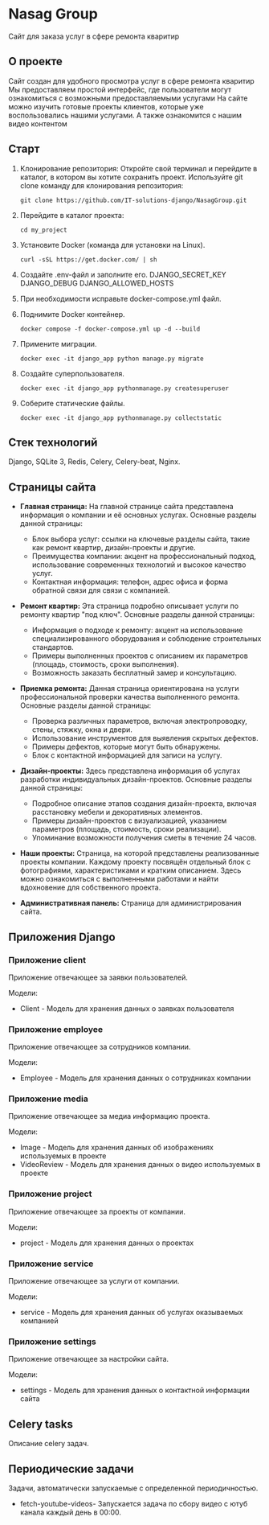 # Nasag Group 

Сайт для заказа услуг в сфере ремонта кваритир


## О проекте

Сайт создан для удобного просмотра услуг в сфере ремонта кваритир 
Мы предоставляем простой интерфейс, где пользователи могут ознакомиться с возможными предоставляемыми услугами 
На сайте можно изучить готовые проекты клиентов, которые уже воспользовались нашими услугами. 
А также ознакомится с нашим видео контентом

## Старт

1. Клонирование репозитория: Откройте свой терминал и перейдите в каталог, в котором вы хотите сохранить проект. Используйте git clone команду для клонирования репозитория:

    ```git clone https://github.com/IT-solutions-django/NasagGroup.git```

2. Перейдите в каталог проекта:

    ```cd my_project```

3. Установите Docker (команда для установки на Linux).

    ```curl -sSL https://get.docker.com/ | sh```

4. Создайте .env-файл и заполните его.
DJANGO_SECRET_KEY
DJANGO_DEBUG
DJANGO_ALLOWED_HOSTS

5. При необходимости исправьте docker-compose.yml файл.

6. Поднимите Docker контейнер.

    ```docker compose -f docker-compose.yml up -d --build```

7. Примените миграции.

    ```docker exec -it django_app python manage.py migrate```

8. Создайте суперпользователя.
    
    ```docker exec -it django_app pythonmanage.py createsuperuser```

9. Соберите статические файлы.
    
    ```docker exec -it django_app pythonmanage.py collectstatic```


## Стек технологий 

Django, SQLite 3, Redis, Celery, Celery-beat, Nginx.


## Страницы сайта

- **Главная страница:** На главной странице сайта представлена информация о компании и её основных услугах.
Основные разделы данной страницы:
  - Блок выбора услуг: ссылки на ключевые разделы сайта, такие как ремонт квартир, дизайн-проекты и другие.
  - Преимущества компании: акцент на профессиональный подход, использование современных технологий и высокое качество услуг.
  - Контактная информация: телефон, адрес офиса и форма обратной связи для связи с компанией.

- **Ремонт квартир:** Эта страница подробно описывает услуги по ремонту квартир "под ключ".
Основные разделы данной страницы:
  - Информация о подходе к ремонту: акцент на использование специализированного оборудования и соблюдение строительных стандартов.
  - Примеры выполненных проектов с описанием их параметров (площадь, стоимость, сроки выполнения).
  - Возможность заказать бесплатный замер и консультацию.

- **Приемка ремонта:** Данная страница ориентирована на услуги профессиональной проверки качества выполненного ремонта.
Основные разделы данной страницы:
  - Проверка различных параметров, включая электропроводку, стены, стяжку, окна и двери.
  - Использование инструментов для выявления скрытых дефектов.
  - Примеры дефектов, которые могут быть обнаружены.
  - Блок с контактной информацией для записи на услугу.

- **Дизайн-проекты:** Здесь представлена информация об услугах разработки индивидуальных дизайн-проектов.
Основные разделы данной страницы:
  - Подробное описание этапов создания дизайн-проекта, включая расстановку мебели и декоративных элементов.
  - Примеры дизайн-проектов с визуализацией, указанием параметров (площадь, стоимость, сроки реализации).
  - Упоминание возможности получения сметы в течение 24 часов.

- **Наши проекты:** Страница, на которой представлены реализованные проекты компании. Каждому проекту посвящён отдельный блок с фотографиями, характеристиками и кратким описанием. Здесь можно ознакомиться с выполненными работами и найти вдохновение для собственного проекта.

- **Административная панель:** Страница для администрирования сайта.


## Приложения Django

### Приложение client

Приложение отвечающее за заявки пользователей.

Модели:
- Client - Модель для хранения данных о заявках пользователя

### Приложение employee

Приложение отвечающее за сотрудников компании.

Модели:
- Employee - Модель для хранения данных о сотрудниках компании

### Приложение media

Приложение отвечающее за медиа информацию проекта.

Модели:
- Image - Модель для хранения данных об изображениях используемых в проекте
- VideoReview - Модель для хранения данных о видео используемых в проекте

### Приложение project

Приложение отвечающее за проекты от компании.

Модели:
- project - Модель для хранения данных о проектах

### Приложение service

Приложение отвечающее за услуги от компании.

Модели:
- service - Модель для хранения данных об услугах оказываемых компанией 

### Приложение settings

Приложение отвечающее за настройки сайта.

Модели:
- settings - Модель для хранения данных о контактной информации сайта


## Celery tasks

Описание celery задач.

## Периодические задачи
Задачи, автоматически запускаемые с определенной периодичностью. 

- fetch-youtube-videos- Запускается задача по сбору видео с ютуб канала каждый день в 00:00.



